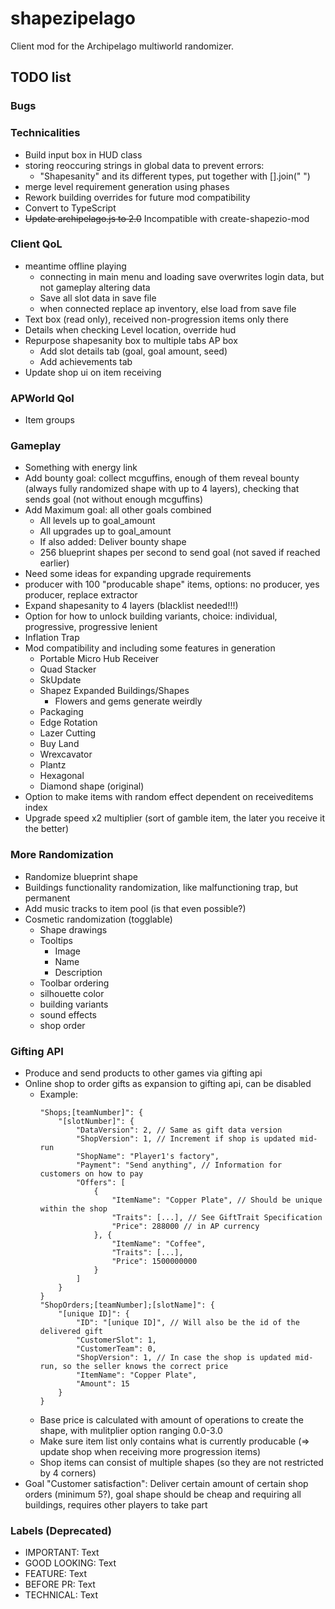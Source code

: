 # shapezipelago
Client mod for the Archipelago multiworld randomizer.

## TODO list
### Bugs

### Technicalities 
- Build input box in HUD class
- storing reoccuring strings in global data to prevent errors:
  - "Shapesanity" and its different types, put together with [].join(" ")
- merge level requirement generation using phases
- Rework building overrides for future mod compatibility
- Convert to TypeScript
- ~~Update archipelago.js to 2.0~~ Incompatible with create-shapezio-mod

### Client QoL
- meantime offline playing
  - connecting in main menu and loading save overwrites login data, but not gameplay altering data
  - Save all slot data in save file
  - when connected replace ap inventory, else load from save file
- Text box (read only), received non-progression items only there
- Details when checking Level location, override hud
- Repurpose shapesanity box to multiple tabs AP box
  - Add slot details tab (goal, goal amount, seed) 
  - Add achievements tab
- Update shop ui on item receiving
 
### APWorld Qol
- Item groups

### Gameplay
- Something with energy link
- Add bounty goal: collect mcguffins, enough of them reveal bounty (always fully randomized shape with up to 4 layers), checking that sends goal (not without enough mcguffins)
- Add Maximum goal: all other goals combined
  - All levels up to goal_amount
  - All upgrades up to goal_amount
  - If also added: Deliver bounty shape
  - 256 blueprint shapes per second to send goal (not saved if reached earlier)
- Need some ideas for expanding upgrade requirements
- producer with 100 "producable shape" items, options: no producer, yes producer, replace extractor
- Expand shapesanity to 4 layers (blacklist needed!!!)
- Option for how to unlock building variants, choice: individual, progressive, progressive lenient
- Inflation Trap
- Mod compatibility and including some features in generation
  - Portable Micro Hub Receiver
  - Quad Stacker
  - SkUpdate
  - Shapez Expanded Buildings/Shapes
    - Flowers and gems generate weirdly
  - Packaging
  - Edge Rotation
  - Lazer Cutting
  - Buy Land
  - Wrexcavator
  - Plantz
  - Hexagonal
  - Diamond shape (original)
- Option to make items with random effect dependent on receiveditems index
- Upgrade speed x2 multiplier (sort of gamble item, the later you receive it the better)

### More Randomization
- Randomize blueprint shape
- Buildings functionality randomization, like malfunctioning trap, but permanent
- Add music tracks to item pool (is that even possible?)
- Cosmetic randomization (togglable)
  - Shape drawings
  - Tooltips
    - Image
    - Name
    - Description
  - Toolbar ordering
  - silhouette color
  - building variants
  - sound effects
  - shop order

### Gifting API
- Produce and send products to other games via gifting api
- Online shop to order gifts as expansion to gifting api, can be disabled
  - Example:
    ```
    "Shops;[teamNumber]": {
        "[slotNumber]": {
            "DataVersion": 2, // Same as gift data version
            "ShopVersion": 1, // Increment if shop is updated mid-run
            "ShopName": "Player1's factory",
            "Payment": "Send anything", // Information for customers on how to pay
            "Offers": [
                {
                    "ItemName": "Copper Plate", // Should be unique within the shop
                    "Traits": [...], // See GiftTrait Specification
                    "Price": 288000 // in AP currency
                }, {
                    "ItemName": "Coffee",
                    "Traits": [...],
                    "Price": 1500000000
                }
            ]
        }
    }
    "ShopOrders;[teamNumber];[slotName]": {
        "[unique ID]": {
            "ID": "[unique ID]", // Will also be the id of the delivered gift
            "CustomerSlot": 1,
            "CustomerTeam": 0,
            "ShopVersion": 1, // In case the shop is updated mid-run, so the seller knows the correct price
            "ItemName": "Copper Plate",
            "Amount": 15
        }
    }
    ```
  - Base price is calculated with amount of operations to create the shape, with mulitplier option ranging 0.0-3.0
  - Make sure item list only contains what is currently producable (=> update shop when receiving more progression items)
  - Shop items can consist of multiple shapes (so they are not restricted by 4 corners)
- Goal "Customer satisfaction": Deliver certain amount of certain shop orders (minimum 5?), goal shape should be cheap and requiring all buildings, requires other players to take part

### Labels (Deprecated)
- IMPORTANT:    Text
- GOOD LOOKING: Text
- FEATURE:      Text
- BEFORE PR:    Text
- TECHNICAL:    Text

